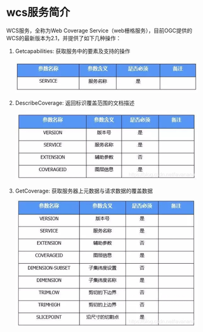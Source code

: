 # wcs服务简介
WCS服务，全称为Web Coverage Service（web栅格服务），目前OGC提供的WCS的最新版本为2.1，并提供了如下几种操作：

1. Getcapabilities: 获取服务中的要素及支持的操作

   ![wcs-capability](..\assets\wcs-capability.jpg)

2. DescribeCoverage: 返回标识覆盖范围的文档描述

   ![wcs-decriptioncoverage](..\assets\wcs-decriptioncoverage.jpg)

3. GetCoverage: 获取服务器上元数据与请求数据的覆盖数据

   ![wcs-coverage](..\assets\wcs-coverage.jpg)